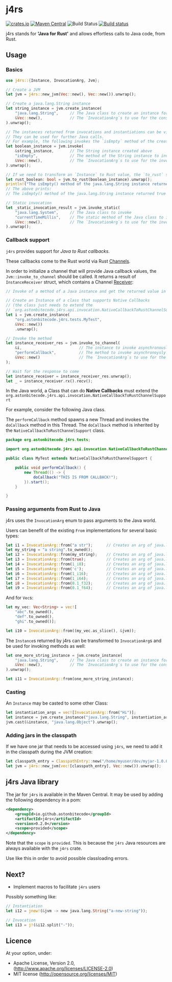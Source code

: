 # j4rs

[![crates.io](https://img.shields.io/crates/v/j4rs.svg)](https://crates.io/crates/j4rs)
[![Maven Central](https://img.shields.io/badge/Maven%20Central-0.2.0-blue.svg)](http://search.maven.org/classic/#search%7Cga%7C1%7Cg%3A%22io.github.astonbitecode%22%20AND%20a%3A%22j4rs%22)
![Build Status](https://travis-ci.org/astonbitecode/j4rs.svg?branch=master)
[![Build status](https://ci.appveyor.com/api/projects/status/9k83nufbt958w6p2?svg=true)](https://ci.appveyor.com/project/astonbitecode/j4rs)

j4rs stands for __'Java for Rust'__ and allows effortless calls to Java code, from Rust.

## Usage

### Basics

```rust
use j4rs::{Instance, InvocationArg, Jvm};

// Create a JVM
let jvm = j4rs::new_jvm(Vec::new(), Vec::new()).unwrap();

// Create a java.lang.String instance
let string_instance = jvm.create_instance(
    "java.lang.String",     // The Java class to create an instance for
    &Vec::new(),            // The `InvocationArg`s to use for the constructor call - empty for this example
).unwrap();

// The instances returned from invocations and instantiations can be viewed as pointers to Java Objects.
// They can be used for further Java calls.
// For example, the following invokes the `isEmpty` method of the created java.lang.String instance
let boolean_instance = jvm.invoke(
    &string_instance,       // The String instance created above
    "isEmpty",              // The method of the String instance to invoke
    &Vec::new(),            // The `InvocationArg`s to use for the invocation - empty for this example
).unwrap();

// If we need to transform an `Instance` to Rust value, the `to_rust` should be called
let rust_boolean: bool = jvm.to_rust(boolean_instance).unwrap();
println!("The isEmpty() method of the java.lang.String instance returned {}", rust_boolean);
// The above prints:
// The isEmpty() method of the java.lang.String instance returned true

// Static invocation
let _static_invocation_result = jvm.invoke_static(
    "java.lang.System",     // The Java class to invoke
    "currentTimeMillis",    // The static method of the Java class to invoke
    &Vec::new(),            // The `InvocationArg`s to use for the invocation - empty for this example
).unwrap();

```

### Callback support

`j4rs` provides support for _Java to Rust callbacks_.

These callbacks come to the Rust world via Rust [Channels](https://doc.rust-lang.org/std/sync/mpsc/fn.channel.html). 

In order to initialize a channel that will provide Java callback values, the `Jvm::invoke_to_channel` should be called. It returns a result of `InstanceReceiver` struct, which contains a Channel [Receiver](https://doc.rust-lang.org/std/sync/mpsc/struct.Receiver.html):

```rust
// Invoke of a method of a Java instance and get the returned value in a Rust Channel.

// Create an Instance of a class that supports Native Callbacks
// (the class just needs to extend the 
// `org.astonbitecode.j4rs.api.invocation.NativeCallbackToRustChannelSupport`)
let i = jvm.create_instance(
    "org.astonbitecode.j4rs.tests.MyTest",
    &Vec::new())
    .unwrap();

// Invoke the method
let instance_receiver_res = jvm.invoke_to_channel(
    &i,                         // The instance to invoke asynchronously
    "performCallback",          // The method to invoke asynchronoysly
    &Vec::new()                 // The `InvocationArg`s to use for the invocation - empty for this example
);

// Wait for the response to come
let instance_receiver = instance_receiver_res.unwrap();
let _ = instance_receiver.rx().recv();
```

In the Java world, a Class that can do __Native Callbacks__ must extend the 
`org.astonbitecode.j4rs.api.invocation.NativeCallbackToRustChannelSupport`

For example, consider the following Java class. 

The `performCallback` method spawns a new Thread and invokes the `doCallback` method in this Thread. The `doCallback` method is inherited by the `NativeCallbackToRustChannelSupport` class.

```java
package org.astonbitecode.j4rs.tests;

import org.astonbitecode.j4rs.api.invocation.NativeCallbackToRustChannelSupport;

public class MyTest extends NativeCallbackToRustChannelSupport {

    public void performCallback() {
        new Thread(() -> {
            doCallback("THIS IS FROM CALLBACK!");
        }).start();
    }

}
```

### Passing arguments from Rust to Java

j4rs uses the `InvocationArg` enum to pass arguments to the Java world.

Users can benefit of the existing `From` implementations for several basic types:

```rust
let i1 = InvocationArg::from("a str");      // Creates an arg of java.lang.String
let my_string = "a string".to_owned();
let i2 = InvocationArg::from(my_string);    // Creates an arg of java.lang.String
let i3 = InvocationArg::from(true);         // Creates an arg of java.lang.Boolean
let i4 = InvocationArg::from(1_i8);         // Creates an arg of java.lang.Byte
let i5 = InvocationArg::from('c');          // Creates an arg of java.lang.Character
let i6 = InvocationArg::from(1_i16);        // Creates an arg of java.lang.Short
let i7 = InvocationArg::from(1_i64);        // Creates an arg of java.lang.Long
let i8 = InvocationArg::from(0.1_f32);      // Creates an arg of java.lang.Float
let i9 = InvocationArg::from(0.1_f64);      // Creates an arg of java.lang.Double
```

And for `Vec`s:

```rust
let my_vec: Vec<String> = vec![
    "abc".to_owned(),
    "def".to_owned(),
    "ghi".to_owned()];

let i10 = InvocationArg::from((my_vec.as_slice(), &jvm));
```

The `Instance`s returned by j4rs can be transformed to `InvocationArg`s and be used for invoking methods as well:

```rust
let one_more_string_instance = jvm.create_instance(
    "java.lang.String",     // The Java class to create an instance for
    &Vec::new(),            // The `InvocationArg`s to use for the constructor call - empty for this example
).unwrap();

let i11 = InvocationArg::from(one_more_string_instance);
```

### Casting

An `Instance` may be casted to some other Class:

```rust
let instantiation_args = vec![InvocationArg::from("Hi")];
let instance = jvm.create_instance("java.lang.String", instantiation_args.as_ref()).unwrap();
jvm.cast(&instance, "java.lang.Object").unwrap();
```

### Adding jars in the classpath

If we have one jar that needs to be accessed using `j4rs`, we need to add it in the classpath during the JVM creation:

```rust
let classpath_entry = ClasspathEntry::new("/home/myuser/dev/myjar-1.0.0.jar");
let jvm = j4rs::new_jvm(vec![classpath_entry], Vec::new()).unwrap();
```

## j4rs Java library

The jar for `j4rs` is available in the Maven Central. It may be used by adding the following dependency in a pom:

```xml
<dependency>
    <groupId>io.github.astonbitecode</groupId>
    <artifactId>j4rs</artifactId>
    <version>0.2.0</version>
    <scope>provided</scope>
</dependency>
```

Note that the `scope` is `provided`. This is because the `j4rs` Java resources are always available with the `j4rs` crate. 

Use like this in order to avoid possible classloading errors.

## Next?

* Implement macros to facilitate `j4rs` users

 Possibly something like: 

```rust
// Instantiation
let i12 = jnew!(&jvm -> new java.lang.String("a-new-string"));

// Invocation
let i13 = j!(&i12.split("-"));
```

## Licence

At your option, under: 

* Apache License, Version 2.0, (http://www.apache.org/licenses/LICENSE-2.0)
* MIT license (http://opensource.org/licenses/MIT)
